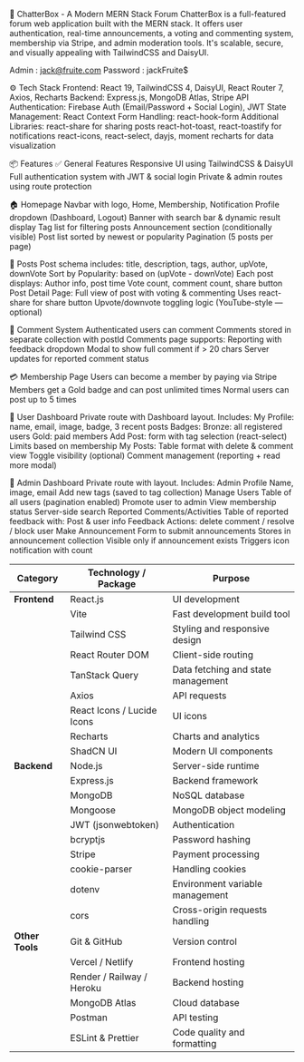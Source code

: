 💬 ChatterBox - A Modern MERN Stack Forum
ChatterBox is a full-featured forum web application built with the MERN stack. It offers user authentication, real-time announcements, a voting and commenting system, membership via Stripe, and admin moderation tools. It's scalable, secure, and visually appealing with TailwindCSS and DaisyUI.

Admin : jack@fruite.com
Password : jackFruite$


⚙️ Tech Stack
Frontend: React 19, TailwindCSS 4, DaisyUI, React Router 7, Axios, Recharts
Backend: Express.js, MongoDB Atlas, Stripe API
Authentication: Firebase Auth (Email/Password + Social Login), JWT
State Management: React Context
Form Handling: react-hook-form
Additional Libraries:
react-share for sharing posts
react-hot-toast, react-toastify for notifications
react-icons, react-select, dayjs, moment
recharts for data visualization


📦 Features
✅ General Features
Responsive UI using TailwindCSS & DaisyUI
Full authentication system with JWT & social login
Private & admin routes using route protection


🏠 Homepage
Navbar with logo, Home, Membership, Notification
Profile dropdown (Dashboard, Logout)
Banner with search bar & dynamic result display
Tag list for filtering posts
Announcement section (conditionally visible)
Post list sorted by newest or popularity
Pagination (5 posts per page)

📝 Posts
Post schema includes: title, description, tags, author, upVote, downVote
Sort by Popularity: based on (upVote - downVote)
Each post displays:
Author info, post time
Vote count, comment count, share button
Post Detail Page:
Full view of post with voting & commenting
Uses react-share for share button
Upvote/downvote toggling logic (YouTube-style — optional)

💬 Comment System
Authenticated users can comment
Comments stored in separate collection with postId
Comments page supports:
Reporting with feedback dropdown
Modal to show full comment if > 20 chars
Server updates for reported comment status

💳 Membership Page
Users can become a member by paying via Stripe
Members get a Gold badge and can post unlimited times
Normal users can post up to 5 times

👤 User Dashboard
Private route with Dashboard layout. Includes:
My Profile: name, email, image, badge, 3 recent posts
Badges:
Bronze: all registered users
Gold: paid members
Add Post: form with tag selection (react-select)
Limits based on membership
My Posts:
Table format with delete & comment view
Toggle visibility (optional)
Comment management (reporting + read more modal)

🔐 Admin Dashboard
Private route with layout. Includes:
Admin Profile
Name, image, email
Add new tags (saved to tag collection)
Manage Users
Table of all users (pagination enabled)
Promote user to admin
View membership status
Server-side search
Reported Comments/Activities
Table of reported feedback with:
Post & user info
Feedback
Actions: delete comment / resolve / block user
Make Announcement
Form to submit announcements
Stores in announcement collection
Visible only if announcement exists
Triggers icon notification with count


| **Category**    | **Technology / Package**   | **Purpose**                        |
| --------------- | -------------------------- | ---------------------------------- |
| **Frontend**    | React.js                   | UI development                     |
|                 | Vite                       | Fast development build tool        |
|                 | Tailwind CSS               | Styling and responsive design      |
|                 | React Router DOM           | Client-side routing                |
|                 | TanStack Query             | Data fetching and state management |
|                 | Axios                      | API requests                       |
|                 | React Icons / Lucide Icons | UI icons                           |
|                 | Recharts                   | Charts and analytics               |
|                 | ShadCN UI                  | Modern UI components               |
| **Backend**     | Node.js                    | Server-side runtime                |
|                 | Express.js                 | Backend framework                  |
|                 | MongoDB                    | NoSQL database                     |
|                 | Mongoose                   | MongoDB object modeling            |
|                 | JWT (jsonwebtoken)         | Authentication                     |
|                 | bcryptjs                   | Password hashing                   |
|                 | Stripe                     | Payment processing                 |
|                 | cookie-parser              | Handling cookies                   |
|                 | dotenv                     | Environment variable management    |
|                 | cors                       | Cross-origin requests handling     |
| **Other Tools** | Git & GitHub               | Version control                    |
|                 | Vercel / Netlify           | Frontend hosting                   |
|                 | Render / Railway / Heroku  | Backend hosting                    |
|                 | MongoDB Atlas              | Cloud database                     |
|                 | Postman                    | API testing                        |
|                 | ESLint & Prettier          | Code quality and formatting        |



